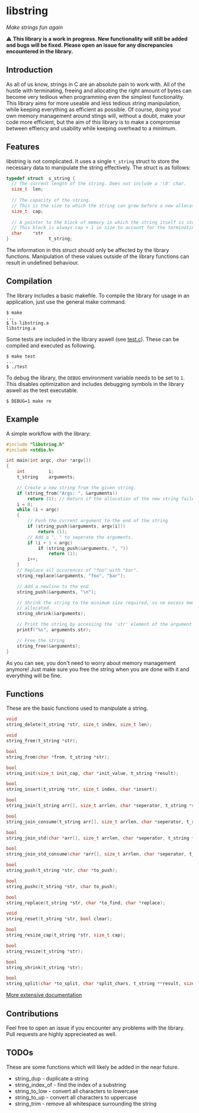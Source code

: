 # libstring
_Make strings fun again_

⚠️ **This library is a work in progress. New functionality will still be added and bugs will be fixed. Please open an issue for any discrepancies encountered in the library.**

## Introduction
As all of us know, strings in C are an absolute pain to work with. All of the hustle with terminating, freeing and allocating the right amount of bytes can become very tedious when programming even the simplest functionality. This library aims for more useable and less tedious string manipulation, while keeping everything as efficient as possible. Of course, doing your own memory management around stings will, without a doubt, make your code more efficient, but the aim of this library is to make a compromise between effiency and usability while keeping overhead to a minimum.

## Features
libstring is not complicated. It uses a single `t_string` struct to store the necessary data to manipulate the string effectively. The struct is as follows:
```c
typedef struct  s_string {
  // The current length of the string. Does not include a '\0' char.
  size_t  len;
  
  // The capacity of the string.
  // This is the size to which the string can grow before a new allocation is necessary.
  size_t  cap;
  
  // A pointer to the block of memory in which the string itself is stored.
  // This block is always cap + 1 in size to account for the terminating character.
  char    *str
}               t_string;
```
The information in this struct should only be affected by the library functions. Manipulation of these values outside of the library functions can result in undefined behaviour.

## Compilation
The library includes a basic makefile. To compile the library for usage in an application, just use the general make command.
```
$ make
...
$ ls libstring.a
libstring.a
```
Some tests are included in the library aswell (see [test.c](test.c)). These can be compiled and executed as following.
```
$ make test
...
$ ./test
```
To debug the library, the `DEBUG` environment variable needs to be set to `1`. This disables optimization and includes debugging symbols in the library aswell as the test executable.
```
$ DEBUG=1 make re
```

## Example
A simple workflow with the library:
```c
#include "libstring.h"
#include <stdio.h>

int	main(int argc, char *argv[])
{
	int			i;
	t_string	arguments;

	// Create a new string from the given string.
	if (string_from("Args: ", &arguments))	
		return (1); // Return if the allocation of the new string failed.
	i = 0;
	while (i < argc)
	{
		// Push the current argument to the end of the string
		if (string_push(&arguments, argv[i]))
			return (1);
		// Add a ", " to seperate the arguments.
		if (i + 1 < argc)
			if (string_push(&arguments, ", "))
				return (1);
		i++;
	}
	// Replace all occurences of "foo" with "bar".
	string_replace(&arguments, "foo", "bar");

	// Add a newline to the end
	string_push(&arguments, "\n");

	// Shrink the string to the minimum size required, so no excess memory is
	// allocated.
	string_shrink(&arguments);

	// Print the string by accessing the 'str' element of the argument struct.
	printf("%s", arguments.str);

	// Free the string
	string_free(&arguments);
}
```
As you can see, you don't need to worry about memory management anymore! Just make sure you free the string when you are done with it and everything will be fine.

## Functions
These are the basic functions used to manipulate a string.
```c
void
string_delete(t_string *str, size_t index, size_t len);

void
string_free(t_string *str);

bool
string_from(char *from, t_string *str);

bool
string_init(size_t init_cap, char *init_value, t_string *result);

bool
string_insert(t_string *str, size_t index, char *insert);

bool
string_join(t_string arr[], size_t arrlen, char *seperator, t_string *result);

bool
string_join_consume(t_string arr[], size_t arrlen, char *seperator, t_string *result);

bool
string_join_std(char *arr[], size_t arrlen, char *seperator, t_string *result);

bool
string_join_std_consume(char *arr[], size_t arrlen, char *seperator, t_string *result);

bool
string_push(t_string *str, char *to_push);

bool
string_pushc(t_string *str, char to_push);

bool
string_replace(t_string *str, char *to_find, char *replace);

void
string_reset(t_string *str, bool clear);

bool
string_resize_cap(t_string *str, size_t cap);

bool
string_resize(t_string *str);

bool
string_shrink(t_string *str);

bool
string_split(char *to_split, char *split_chars, t_string **result, size_t *result_size);
```

[More extensive documentation](libstring.h)

## Contributions
Feel free to open an issue if you encounter any problems with the library. Pull requests are highly apprecieated as well.

## TODOs
These are some functions which will likely be added in the near future.
* string_dup - duplicate a string
* string_index_of - find the index of a substring
* string_to_low - convert all characters to lowercase
* string_to_up - convert all characters to uppercase
* string_trim - remove all whitespace surrounding the string

